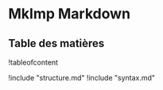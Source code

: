 <style>
html, body {
    height: 100%;
    overflow: hidden;
}
.content {
    display: block;
    overflow: auto;
    height: 100vh;
    height:100svh;
}

.layout-heading-top {
    display: block;
}
.layout-heading {
    display: none;
}
.layout {
    margin: 0em;
}

@media (min-width: 1200px) {
    .layout-heading-top {
        display: none;
    }
    .layout-heading {
        display: block;
    }
    .layout {
        display: -webkit-box;
        display: -ms-flexbox;
        display: flex;
        padding: 1em;
        max-height: 100vh;
        margin: -1em;
    }
    .toc {
        width: 20%;
        min-width: 250px;
        padding: .25em;
        padding-bottom: 1em;
        margin-top: -1em;
        margin-bottom: -1em;
        overflow: auto;
        border-right: 1px solid #555;
    }
    .layout-content {
        -webkit-box-flex: 1;
            -ms-flex: 1;
                flex: 1;
        padding-left: 1em;
        padding-right: 1em;
        padding-bottom: 2em;
        margin-right: -1em;
        margin-top: -1em;
        margin-bottom: -1em;
        overflow: auto;
    }
}
</style>

<div class="layout-heading-top">

# MkImp Markdown
</div>

<div class="layout">
<div class="toc">

## Table des matières

!tableofcontent
</div>
<div class="layout-content">
<div class="layout-heading">

# MkImp Markdown
</div>

!include "structure.md"
!include "syntax.md"
</div>
</div>
